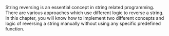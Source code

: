 String reversing is an essential concept in string related programming.
There are various approaches which use different logic to reverse a string.
In this chapter, you will know how to implement two different concepts and logic of reversing a string manually without using any specific predefined function.
